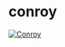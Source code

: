 # conroy

[![Conroy](https://vignette.wikia.nocookie.net/rickandmorty/images/a/ab/Conroy.png)](https://rickandmorty.fandom.com/wiki/Conroy)
